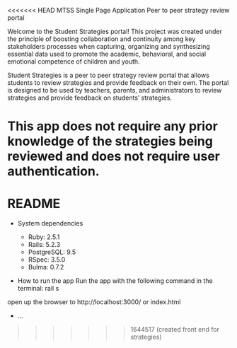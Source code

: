 <<<<<<< HEAD
MTSS Single Page Application
Peer to peer strategy review portal

Welcome to the Student Strategies portal! This project was created under the principle of boosting collaboration and continuity among key stakeholders processes when capturing, organizing and synthesizing essential data used to promote the academic, behavioral, and social emotional competence of children and youth.

Student Strategies is a peer to peer strategy review portal that allows students to review strategies and provide feedback on their own. The portal is designed to be used by teachers, parents, and administrators to review strategies and provide feedback on students’ strategies.

This app does not require any prior knowledge of the strategies being reviewed and does not require user authentication.
=======
# README

* System dependencies
    * Ruby: 2.5.1
    * Rails: 5.2.3
    * PostgreSQL: 9.5
    * RSpec: 3.5.0
    * Bulma: 0.7.2

* How to run the app
Run the app with the following command in the terminal:
rail s

open up the browser to http://localhost:3000/ or index.html

* ...
>>>>>>> 1644517 (created front end for strategies)
